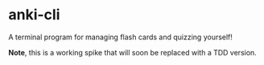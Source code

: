 # anki-cli

A terminal program for managing flash cards and quizzing yourself! 

**Note**, this is a working spike that will soon be replaced with a TDD version. 
